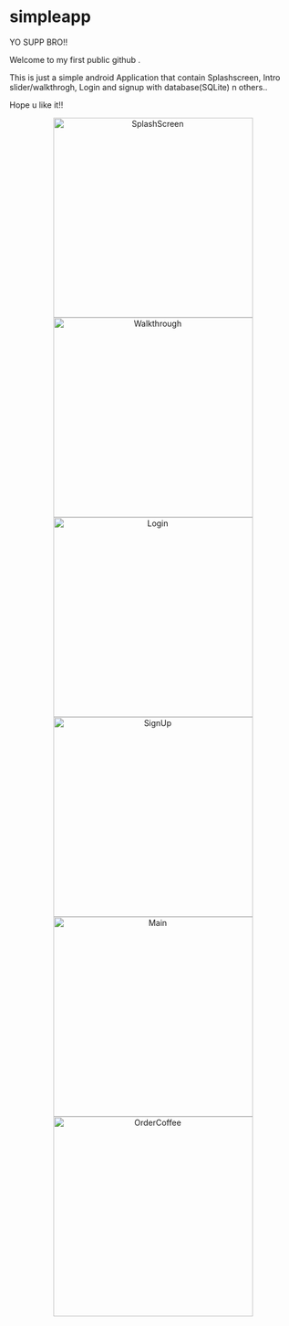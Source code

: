 # simpleapp
YO SUPP BRO!!

Welcome to my first public github .

This is just a simple android Application that contain Splashscreen, Intro slider/walkthrogh, Login and signup with database(SQLite) n others..

Hope u like it!!



<p align="center">
  <img src="/demo/1.png" width="350" title="SplashScreen">
  <img src="/demo/2.png" width="350" title="Walkthrough">
  <img src="/demo/3.png" width="350" title="Login">
  <img src="/demo/4.png" width="350" title="SignUp">
  <img src="/demo/5.png" width="350" title="Main">
  <img src="/demo/6.png" width="350" title="OrderCoffee">
</p>
